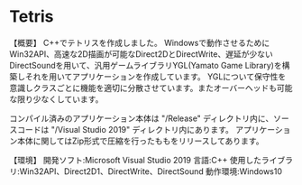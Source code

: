 # Tetris

【概要】
C++でテトリスを作成しました。
Windowsで動作させるためにWin32API、高速な2D描画が可能なDirect2DとDirectWrite、遅延が少ないDirectSoundを用いて、汎用ゲームライブラリYGL(Yamato Game Library)を構築しそれを用いてアプリケーションを作成しています。
YGLについて保守性を意識しクラスごとに機能を適切に分散させています。またオーバーヘッドも可能な限り少なくしています。

コンパイル済みのアプリケーション本体は "/Release" ディレクトリ内に、ソースコードは "/Visual Studio 2019" ディレクトリ内にあります。
アプリケーション本体に関してはZip形式で圧縮を行ったももをリリースしてあります。

【環境】
開発ソフト:Microsoft Visual Studio 2019
言語:C++
使用したライブラリ:Win32API、Direct2D1、DirectWrite、DirectSound
動作環境:Windows10
